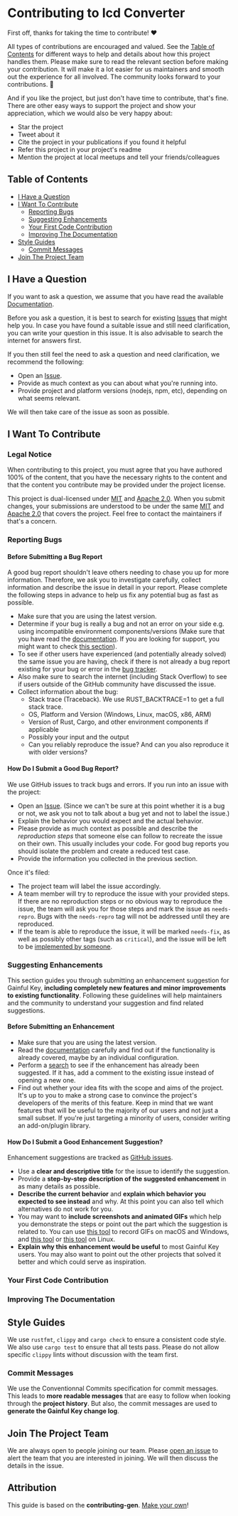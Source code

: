 <!-- omit in toc -->
# Contributing to Icd Converter

First off, thanks for taking the time to contribute! ❤️

All types of contributions are encouraged and valued. See the [Table of Contents](#table-of-contents) for different ways to help and details about how this project handles them. Please make sure to read the relevant section before making your contribution. It will make it a lot easier for us maintainers and smooth out the experience for all involved. The community looks forward to your contributions. 🎉

And if you like the project, but just don't have time to contribute, that's fine. There are other easy ways to support the project and show your appreciation, which we would also be very happy about:

- Star the project
- Tweet about it
- Cite the project in your publications if you found it helpful
- Refer this project in your project's readme
- Mention the project at local meetups and tell your friends/colleagues

<!-- omit in toc -->
## Table of Contents

- [I Have a Question](#i-have-a-question)
- [I Want To Contribute](#i-want-to-contribute)
  - [Reporting Bugs](#reporting-bugs)
  - [Suggesting Enhancements](#suggesting-enhancements)
  - [Your First Code Contribution](#your-first-code-contribution)
  - [Improving The Documentation](#improving-the-documentation)
- [Style Guides](#style-guides)
  - [Commit Messages](#commit-messages)
- [Join The Project Team](#join-the-project-team)



## I Have a Question

If you want to ask a question, we assume that you have read the available [Documentation](https://docs.rs/icd-converter).

Before you ask a question, it is best to search for existing [Issues](https://github.com/CogDisResLab/icd-converter/issues) that might help you. In case you have found a suitable issue and still need clarification, you can write your question in this issue. It is also advisable to search the internet for answers first.

If you then still feel the need to ask a question and need clarification, we recommend the following:

- Open an [Issue](https://github.com/CogDisResLab/icd-converter/issues/new).
- Provide as much context as you can about what you're running into.
- Provide project and platform versions (nodejs, npm, etc), depending on what seems relevant.

We will then take care of the issue as soon as possible.

## I Want To Contribute

### Legal Notice <!-- omit in toc -->

When contributing to this project, you must agree that you have authored 100% of the content, that you have the necessary rights to the content and that the content you contribute may be provided under the project license.


This project is dual-licensed under [MIT](LICENSE-MIT) and [Apache 2.0](LICENSE-APACHE). When you submit changes, your submissions are understood to be under the same [MIT](LICENSE-MIT) and [Apache 2.0](LICENSE-APACHE) that covers the project. Feel free to contact the maintainers if that's a concern.


### Reporting Bugs

<!-- omit in toc -->
#### Before Submitting a Bug Report

A good bug report shouldn't leave others needing to chase you up for more information. Therefore, we ask you to investigate carefully, collect information and describe the issue in detail in your report. Please complete the following steps in advance to help us fix any potential bug as fast as possible.

- Make sure that you are using the latest version.
- Determine if your bug is really a bug and not an error on your side e.g. using incompatible environment components/versions (Make sure that you have read the [documentation](https://docs.rs/icd-converter). If you are looking for support, you might want to check [this section](#i-have-a-question)).
- To see if other users have experienced (and potentially already solved) the same issue you are having, check if there is not already a bug report existing for your bug or error in the [bug tracker](https://github.com/CogDisResLab/icd-converter/issues?q=label%3Abug).
- Also make sure to search the internet (including Stack Overflow) to see if users outside of the GitHub community have discussed the issue.
- Collect information about the bug:
  - Stack trace (Traceback). We use RUST_BACKTRACE=1 to get a full stack trace.
  - OS, Platform and Version (Windows, Linux, macOS, x86, ARM)
  - Version of Rust, Cargo, and other environment components if applicable
  - Possibly your input and the output
  - Can you reliably reproduce the issue? And can you also reproduce it with older versions?

<!-- omit in toc -->
#### How Do I Submit a Good Bug Report?


We use GitHub issues to track bugs and errors. If you run into an issue with the project:

- Open an [Issue](https://github.com/CogDisResLab/icd-converter/issues/new). (Since we can't be sure at this point whether it is a bug or not, we ask you not to talk about a bug yet and not to label the issue.)
- Explain the behavior you would expect and the actual behavior.
- Please provide as much context as possible and describe the *reproduction steps* that someone else can follow to recreate the issue on their own. This usually includes your code. For good bug reports you should isolate the problem and create a reduced test case.
- Provide the information you collected in the previous section.

Once it's filed:

- The project team will label the issue accordingly.
- A team member will try to reproduce the issue with your provided steps. If there are no reproduction steps or no obvious way to reproduce the issue, the team will ask you for those steps and mark the issue as `needs-repro`. Bugs with the `needs-repro` tag will not be addressed until they are reproduced.
- If the team is able to reproduce the issue, it will be marked `needs-fix`, as well as possibly other tags (such as `critical`), and the issue will be left to be [implemented by someone](#your-first-code-contribution).


### Suggesting Enhancements

This section guides you through submitting an enhancement suggestion for Gainful Key, **including completely new features and minor improvements to existing functionality**. Following these guidelines will help maintainers and the community to understand your suggestion and find related suggestions.

<!-- omit in toc -->
#### Before Submitting an Enhancement

- Make sure that you are using the latest version.
- Read the [documentation](https://docs.rs/icd-converter) carefully and find out if the functionality is already covered, maybe by an individual configuration.
- Perform a [search](https://github.com/CogDisResLab/icd-converter/issues) to see if the enhancement has already been suggested. If it has, add a comment to the existing issue instead of opening a new one.
- Find out whether your idea fits with the scope and aims of the project. It's up to you to make a strong case to convince the project's developers of the merits of this feature. Keep in mind that we want features that will be useful to the majority of our users and not just a small subset. If you're just targeting a minority of users, consider writing an add-on/plugin library.

<!-- omit in toc -->
#### How Do I Submit a Good Enhancement Suggestion?

Enhancement suggestions are tracked as [GitHub issues](https://github.com/CogDisResLab/icd-converter/issues).

- Use a **clear and descriptive title** for the issue to identify the suggestion.
- Provide a **step-by-step description of the suggested enhancement** in as many details as possible.
- **Describe the current behavior** and **explain which behavior you expected to see instead** and why. At this point you can also tell which alternatives do not work for you.
- You may want to **include screenshots and animated GIFs** which help you demonstrate the steps or point out the part which the suggestion is related to. You can use [this tool](https://www.cockos.com/licecap/) to record GIFs on macOS and Windows, and [this tool](https://github.com/colinkeenan/silentcast) or [this tool](https://github.com/GNOME/byzanz) on Linux. <!-- this should only be included if the project has a GUI -->
- **Explain why this enhancement would be useful** to most Gainful Key users. You may also want to point out the other projects that solved it better and which could serve as inspiration.

### Your First Code Contribution
<!-- TODO
include Setup of env, IDE and typical getting started instructions?

-->

### Improving The Documentation
<!-- TODO
Updating, improving and correcting the documentation

-->

## Style Guides

We use `rustfmt`, `clippy` and `cargo check` to ensure a consistent code style. We also use `cargo test` to ensure that all tests pass. Please do not allow specific `clippy` lints without discussion with the team first.

### Commit Messages

We use the Conventionnal Commits specification for commit messages. This leads to **more readable messages** that are easy to follow when looking through the **project history**. But also, the commit messages are used to **generate the Gainful Key change log**.

## Join The Project Team

We are always open to people joining our team. Please [open an issue](https://github.com/CogDisResLab/icd-converter/issues) to alert the team that you are interested in joining. We will then discuss the details in the issue.

<!-- omit in toc -->
## Attribution

This guide is based on the **contributing-gen**. [Make your own](https://github.com/bttger/contributing-gen)!
